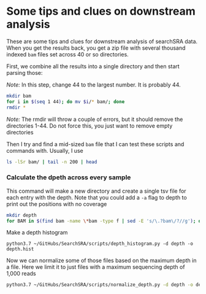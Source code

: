 # Some tips and clues on downstream analysis

These are some tips and clues for downstream analysis of searchSRA data. When you get the results back, you get a zip file with several thousand indexed `bam` files set across 40 or so directories.

First, we combine all the results into a single directory and then start parsing those:

_Note:_ In this step, change 44 to the largest number. It is probably 44.

```bash
mkdir bam
for i in $(seq 1 44); do mv $i/* bam/; done
rmdir *
```

_Note:_ The rmdir will throw a couple of errors, but it should remove the directories 1-44. Do not force this, you just want to remove empty directories

Then I try and find a mid-sized `bam` file that I can test these scripts and commands with. Usually, I use

```bash
ls -lSr bam/ | tail -n 200 | head
```

### Calculate the dpeth across every sample

This command will make a new directory and create a single tsv file for each entry with the depth. Note that you could add a `-a` flag to depth to print out the positions with no coverage

```bash
mkdir depth
for BAM in $(find bam -name \*bam -type f | sed -E 's/\.?bam\/?//g'); do samtools depth bam/$BAM.bam > depth/$BAM.tsv; done
```


Make a depth histogram

```
python3.7 ~/GitHubs/SearchSRA/scripts/depth_histogram.py -d depth -o depth.hist
```

Now we can normalize some of those files based on the maximum depth in a file. Here we limit it to just files with a maximum sequencing depth of 1,000 reads

```bash
python3.7 ~/GitHubs/SearchSRA/scripts/normalize_depth.py -d depth -o depth_normalized.1000 -m 1000
```







